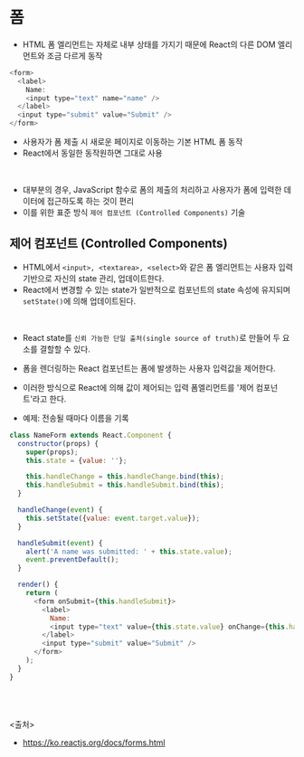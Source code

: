 # 폼
- HTML 폼 엘리먼트는 자체로 내부 상태를 가지기 때문에 React의 다른 DOM 엘리먼트와 조금 다르게 동작
```javascript
<form>
  <label>
    Name:
    <input type="text" name="name" />
  </label>
  <input type="submit" value="Submit" />
</form>
```

- 사용자가 폼 제출 시 새로운 페이지로 이동하는 기본 HTML 폼 동작
- React에서 동일한 동작원하면 그대로 사용

<br/>

- 대부분의 경우, JavaScript 함수로 폼의 제출의 처리하고 사용자가 폼에 입력한 데이터에 접근하도록 하는 것이 편리
- 이를 위한 표준 방식 `제어 컴포넌트 (Controlled Components)` 기술


## 제어 컴포넌트 (Controlled Components)


- HTML에서 `<input>, <textarea>, <select>`와 같은 폼 엘리먼트는 사용자 입력 기반으로 자신의 state 관리, 업데이트한다.
- React에서 변경할 수 있는 state가 일반적으로 컴포넌트의 state 속성에 유지되며 `setState()`에 의해 업데이트된다.
  
<br/>

- React state를 `신뢰 가능한 단일 출처(single source of truth)`로 만들어 두 요소를 결할할 수 있다.
- 폼을 렌더링하는 React 컴포넌트는 폼에 발생하는 사용자 입력값을 제어한다.
- 이러한 방식으로 React에 의해 값이 제어되는 입력 폼엘리먼트를 '제어 컴포넌트'라고 한다.

- 예제: 전송될 때마다 이름을 기록
```javascript
class NameForm extends React.Component {
  constructor(props) {
    super(props);
    this.state = {value: ''};

    this.handleChange = this.handleChange.bind(this);
    this.handleSubmit = this.handleSubmit.bind(this);
  }

  handleChange(event) {
    this.setState({value: event.target.value});
  }

  handleSubmit(event) {
    alert('A name was submitted: ' + this.state.value);
    event.preventDefault();
  }

  render() {
    return (
      <form onSubmit={this.handleSubmit}>
        <label>
          Name:
          <input type="text" value={this.state.value} onChange={this.handleChange} />
        </label>
        <input type="submit" value="Submit" />
      </form>
    );
  }
}
```

<br/><br/><br/>
<출처>

- https://ko.reactjs.org/docs/forms.html
